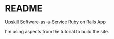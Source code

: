 # README
[Upskill](http://upskillcourses.com) Software-as-a-Service Ruby on Rails App

I'm using aspects from the tutorial to build the site.